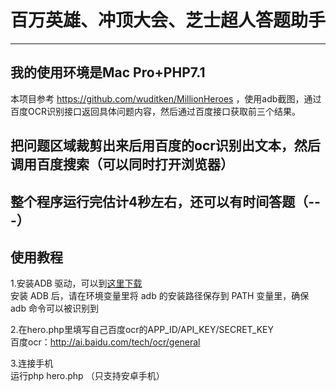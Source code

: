 # 百万英雄、冲顶大会、芝士超人答题助手
----------------------------------------------------------------------------------------------

## 我的使用环境是Mac Pro+PHP7.1

本项目参考 https://github.com/wuditken/MillionHeroes ，使用adb截图，通过百度OCR识别接口返回具体问题内容，然后通过百度接口获取前三个结果。

## 把问题区域裁剪出来后用百度的ocr识别出文本，然后调用百度搜索（可以同时打开浏览器）

## 整个程序运行完估计4秒左右，还可以有时间答题（---）

## 使用教程

1.安装ADB 驱动，可以到[这里下载](https://adb.clockworkmod.com/)<br />
   安装 ADB 后，请在环境变量里将 adb 的安装路径保存到 PATH 变量里，确保 adb 命令可以被识别到

2.在hero.php里填写自己百度ocr的APP_ID/API_KEY/SECRET_KEY</br>
百度ocr：http://ai.baidu.com/tech/ocr/general

3.连接手机<br>运行php hero.php
（只支持安卓手机）




